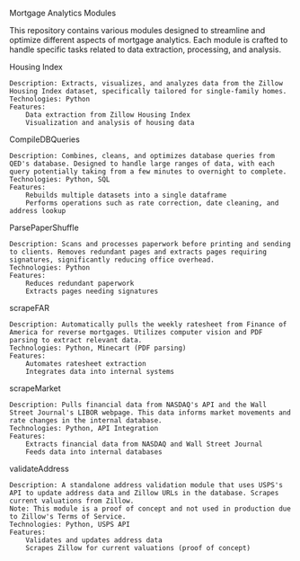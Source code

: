Mortgage Analytics Modules

This repository contains various modules designed to streamline and optimize different aspects of mortgage analytics. Each module is crafted to handle specific tasks related to data extraction, processing, and analysis.


Housing Index

    Description: Extracts, visualizes, and analyzes data from the Zillow Housing Index dataset, specifically tailored for single-family homes.
    Technologies: Python
    Features:
        Data extraction from Zillow Housing Index
        Visualization and analysis of housing data

CompileDBQueries

    Description: Combines, cleans, and optimizes database queries from QED's database. Designed to handle large ranges of data, with each query potentially taking from a few minutes to overnight to complete.
    Technologies: Python, SQL
    Features:
        Rebuilds multiple datasets into a single dataframe
        Performs operations such as rate correction, date cleaning, and address lookup

ParsePaperShuffle

    Description: Scans and processes paperwork before printing and sending to clients. Removes redundant pages and extracts pages requiring signatures, significantly reducing office overhead.
    Technologies: Python
    Features:
        Reduces redundant paperwork
        Extracts pages needing signatures

scrapeFAR

    Description: Automatically pulls the weekly ratesheet from Finance of America for reverse mortgages. Utilizes computer vision and PDF parsing to extract relevant data.
    Technologies: Python, Minecart (PDF parsing)
    Features:
        Automates ratesheet extraction
        Integrates data into internal systems

scrapeMarket

    Description: Pulls financial data from NASDAQ's API and the Wall Street Journal's LIBOR webpage. This data informs market movements and rate changes in the internal database.
    Technologies: Python, API Integration
    Features:
        Extracts financial data from NASDAQ and Wall Street Journal
        Feeds data into internal databases

validateAddress

    Description: A standalone address validation module that uses USPS's API to update address data and Zillow URLs in the database. Scrapes current valuations from Zillow.
    Note: This module is a proof of concept and not used in production due to Zillow's Terms of Service.
    Technologies: Python, USPS API
    Features:
        Validates and updates address data
        Scrapes Zillow for current valuations (proof of concept)

